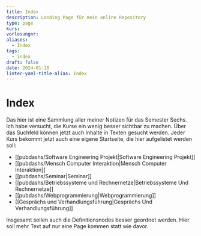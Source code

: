 ```yaml
---
title: Index
description: Landing Page für mein online Repository
type: page
kurs: 
vorlesungnr: 
aliases:
  - Index
tags:
  - index
draft: false
date: 2024-01-10
linter-yaml-title-alias: Index
---
```


# Index

Das hier ist eine Sammlung aller meiner Notizen für das Semester Sechs. Ich habe versucht, die Kurse ein wenig besser sichtbar zu machen. Über das Suchfeld können jetzt auch Inhalte in Texten gesucht werden. Jeder Kurs bekommt jetzt auch eine eigene Startseite, die hier aufgelistet werden soll:

- [[pubdashs/Software Engineering Projekt|Software Engineering Projekt]]
- [[pubdashs/Mensch Computer Interaktion|Mensch Computer Interaktion]]
- [[pubdashs/Seminar|Seminar]]
- [[pubdashs/Betriebssysteme und Rechnernetze|Betriebssysteme Und Rechnernetze]]
- [[pubdashs/Webprogrammierung|Webprogrammierung]]
- [[Gesprächs und Verhandlungsführung|Gesprächs Und Verhandlungsführung]]

Insgesamt sollen auch die Definitionsnodes besser geordnet werden. Hier soll mehr Text auf nur eine Page kommen statt wie davor. 